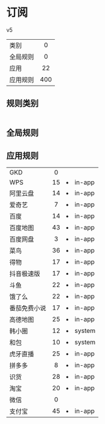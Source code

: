 # 订阅

v5

|||
| - |:-:|
|类别|0|
|全局规则|0|
|应用|22|
|应用规则|400|

## 规则类别

|||
| - |:-:|


## 全局规则



## 应用规则

||||
| - |:-:|-|
|GKD|0||
|WPS|15|<li>in-app|oaTRgaIdhpWaLAP7KaKAWGXLBvmymHnYbdLD3C9hKH4=.png<li>in-app|I7iiQIAX8z3ce0-e7nrYQHCMoA_ZKwoc3ZP1zHkpM7c=.png<li>in-app|dNzrDNhJpAJl5-HU1SPiXart_Av0QdBUkmXLDFeHRmw=.png<li>in-app|_OG5o2tZ2tK89FpLLSNbkkwbVwm2ceM0cnIdaV9xNc0=.png<li>in-app|KNnQedDC6UoojKHXC_3haRHCUVk_EbApZOfbJzFbPck=.png<li>in-app|djK0_RVNrFZEcBp9Jqx3sb4n549eVDdT9KAQl6Mtojw=.png<li>in-app|ryC7pxNQqgCU9Q51F77x2AVNPsKzUMt-M7erf2ptidE=.png<li>in-app|OT-nvU_nWfHueZkWGIquqVbfcBFUe4bj9QyzM76Jh-I=.png<li>in-app|RbCDrhaeznWX7bZIx187Qh1vqlytN2zwOmxMq1Wy8bg=.png<li>in-app|sru9NZGHNb9VrCJlYuBNsYbUlU0ZezJRQvj9V7qyZyc=.png<li>system|OTqKpr0xrWIp084M3Vp9I_6R3h3Ng9soGQir9KiuHPM=.png<li>in-app|0e0MkEhvlng_mSyzNo6MjN6Jd1abjULtQ-V0O_txW7o=.png<li>in-app|piyqY5BSDcvILJEyfDuIu2gg2IFnDkmhKDuh7fUjQxQ=.png<li>in-app|NAciHk3y60D7h2fYs4oBytkpgIqZCAkXIvxcC4iVQUI=.png<li>system|QJa6OzJHO47gtw8K2gtXqJv42G1ca3UPuz7c736svTY=.png|
|阿里云盘|14|<li>in-app|7Jwt86Bp38-ydIarqN125b15_uejKfBjdLw8O59Gxz8=.png<li>in-app|XXkgENA9RUKRqiLg5C2mQQZNQXCPqZzXILIVV-Oz5mY=.png<li>in-app|-DRKeOKY9cVgh6uN1_7l9T3JE-Tt2Q3QvWOpyB03vhk=.png<li>in-app|ADE7y_tCDcOAzwX4CM-DyZzo2mCGmB30h_uLPnErwhk=.png<li>in-app|cQCfIdAZesJ4MccFxLs1RURNIYnNEBfb98Z1XQoAlp8=.png<li>in-app|JPtkbpGn3k6gvPUPE08l-kjXwhnQY4FElOlrwvBrkAk=.png<li>in-app|yLuVO-y5frGyTkGVk-7ybXs759Sn2czCFGMyjpe-OFk=.png<li>in-app|PGnK9LEYOwdIfRDrtB3NRKFbjiolbi-u9RGhMOidWPE=.png<li>in-app|VPz0mZM0Hdu3RVhhyfBcLwHhBEOZGgb6om8BsxJjeH4=.png<li>in-app|08mVP-4_gECkFoDG6dKDMM3ei8XCcqLH9itfRscukuU=.png<li>in-app|47DEQpj8HBSa-_TImW-5JCeuQeRkm5NMpJWZG3hSuFU=.png<li>in-app|Ajpe93Ff-g16lXxdDCyNLwx41-zvoRkFl1RoRn9lHBI=.png<li>in-app|mRDiEHYjXOevA86y6AweN4FhQ2kLPw38e4HKeqxuhy4=.png<li>in-app|BMxd-jyoamPm8xjHghO3fWj_D9-2hK_WD8jPElw142Y=.png|
|爱奇艺|7|<li>in-app|TKwY_EzBY8I4PVu79cel-BPpmS3uOmT7B96IsfZ6fCY=.png<li>system|Dckp69c8qTe0bz6HmdyxQT6C4vmgMighoQsFbWiJGBs=.png<li>in-app|1MDHn-ITvblwGknNvPWo5Sgbvy5EUJx7Wg7OA8g11uk=.png<li>in-app|W7uEmgAJYuOcTKdn6vWcMB9_UGPbY8cW39mwjlq2GRY=.png<li>system|cPNIAu30CZbu0dgc0i84OH5MtEiUS-vJmr4Gee5-8d0=.png<li>in-app|Bn-iyiepPPXX5kfYTUuLSYwXax8jTVL6MdKHTuobXn4=.png<li>in-app|PqNZynmQZaCJrcDJXXXc6LpRFaTmCmVEtcV2la5w2v8=.png|
|百度|14|<li>in-app|Ds8L8SP7LtfPuh3m2_bBqYMYwl5D9ocVf_K4dqkkueE=.png<li>in-app|9tgOHgF5LkSPZLrntP04rsfMl7h7drd08NeUsx6C6Ek=.png<li>in-app|v6IOYX7OLaMe5gn-eLhX6oKVkieXdrnmpjmqg5k0uPE=.png<li>in-app|S9G767dBNzFa4W1T_lEJ5NNQWuUpzk40ZYcZUKbqJR4=.png<li>system|zObKTU9MwYn3LmTQ4dJSl9hcSRQSVs-lU6YX-dDkOhc=.png<li>in-app|Wx8X0_4yM6E0Dpw6ltopSub3RsM--ab94Tntbu4CgxA=.png<li>in-app|J0xTD3r1B6vLKDCCB4TZ8iXszmy_KrUZp7dkmptdRc8=.png<li>in-app|K3AlzqBZOjoY73aUF-mjZcrg2iqOqdlpZYw9FycDbM8=.png<li>in-app|dHD_Bo2CmsWZeI5-dxqdQ0C_gFyH7C0ZyuWWS6wuZww=.png<li>in-app|BPnMf0DQ2Vkiz3aiKyyCvI7BnturvtHXzHfbssj_Unw=.png<li>system|OTqKpr0xrWIp084M3Vp9I_6R3h3Ng9soGQir9KiuHPM=.png<li>in-app|sV1NiTtzKJJViva5MZuwxTqc2LEXd8O7_B06Oi70iQM=.png<li>system|QAoA6glkvWwiErlz8j-Mh0fV3pvJoGYaD4nu3ShbqkI=.png<li>system|QJa6OzJHO47gtw8K2gtXqJv42G1ca3UPuz7c736svTY=.png|
|百度地图|43|<li>in-app|InZxQFpKktvbVSqztZcrivGVi5gea_HzJxLFrIbeFJw=.png<li>in-app|d980fW2NRiMs380pHjZL2cMfyQsiTkLacQw72DKxEik=.png<li>in-app|emJEdv-OqV2ZLAyV2Bh9LDxS-FEUtd8TlUjxSkxmU3c=.png<li>in-app|h2kxJjGPEqqdIt90hEgZJSko0HAJIFxi3mTbYtd3wtw=.png<li>in-app|leLcQZdN9M8u-Ngidks41QYbDvOYqhUbo1FU_-KmhU8=.png<li>system|BWNhSSkqJ-XVXGiEb3gq1HpQAI-O6kjPbHYtc1vFELA=.png<li>in-app|eAu9zJIj90FYpTyqNSZJJwibYjC6aGrQGaEfRygCeiE=.png<li>in-app|qTNFQ_bo9T-bben1FyP4FMzS6GklndLXpsyeblgyE0U=.png<li>in-app|C_ZwCiSDCJh2C21TIJ1xI2SOVBj3WPdAXwM7G5FgV_c=.png<li>in-app|8SXe9MPIew_r0uL0PkAVAansJeQ5MEbK8jxwocZzqq0=.png<li>in-app|XMBGb-r8PdrzsOoOK3GzqvkLRn3g20XS5t89kHTZFAI=.png<li>in-app|m7qpf6HjjwXfPrMr-yfPc7nJ8IVsiT0QMLVZyjOo-TY=.png<li>in-app|kYuyYDCKaZLK0bcEfFhuaZerulpwvhAlD9564-2MXsc=.png<li>in-app|T45gcbcbVupIexBsomritrSXBBeIePlVp_NLYxDJI9M=.png<li>system|UVSY-UM37hAqZnukcZ20oW6PqPQdFRelDj6QF7iT9yA=.png<li>in-app|7Q5Jg4a9Cf2ofHh46mFfbdKNLX5a71TzYEGv9r9OWbg=.png<li>in-app|ky4AckER4-auEvTmJ-Wjf12VVJHSjsmncUMPSjWRANw=.png<li>in-app|bB5svm3gnblkSplPEDqfqAZ-J9WSdP2owttwYbCyTNU=.png<li>in-app|bRxNfgnLGH14rSRP2pyCsqXYlihIG-AffX_YE7qj9as=.png<li>in-app|j05_fDFO8x9SLyNDAHQuyVkQ4Pq9GDzN99eQTWOdpZU=.png<li>in-app|AcAvExfB9iTvg2uGF-bkOMa9MhJmBM4ZIgBgO6sE84Q=.png<li>in-app|75CDZ6FUybjSknfOF1IM_rBu78G9IpUmX4_wXEWfQw4=.png<li>in-app|esy3Bka15dsBW7uK8pIpGRZuNLmsmZy40TTqdzkAB1g=.png<li>in-app|xwNTTSzVU9Prjlk0vO-ss-IgubTaNd_CdOPfkQWNI-4=.png<li>in-app|pLP3-ET8BjPTyEQbmcF9PrF2AMWLN5yGhJAwIXzxzSY=.png<li>in-app|JKjJ36LkklKjzZ15mZ0UPM9vwhs83uMFuxPQoPKmlNU=.png<li>in-app|B8Tch-6iohXI8umQHEPTqgh43Jru11nYrfUMjpwYgB4=.png<li>in-app|cZS3ysMmkI55v1KSb6JUhCE05tHP3EoTs1WnT8nFbTw=.png<li>in-app|_mkLKj05HGXYFD9z4cNZReKB_e7g3f6fZPzqNhnq1ck=.png<li>in-app|5DMGy7InKfe7ltVrqu3IOEr-1aE_fH7W20RTk9O2BQw=.png<li>in-app|OxFZgu6TqfxXJD_VxggW10RsV4hnTQpJ08ekK_Bslew=.png<li>system|Iz42yXHVNj9HDj_0pIrkVhUXsg_WyvhtI0UBXZ5OQK4=.png<li>in-app|fYPloZhrSJoh1vpc0E9yKCJw8TjEeCWUcstez004CgQ=.png<li>system|OTqKpr0xrWIp084M3Vp9I_6R3h3Ng9soGQir9KiuHPM=.png<li>in-app|RguzuGtLq3jQaOBP0ed54rfB6_KPHB4IX8o18m--Ocw=.png<li>in-app|dI7B7GOThEZ51lK7s3EPpNgXhnTOSUj4Zbolkra6aQQ=.png<li>in-app|-_M5r55iZet_EM_wqsoGJqRtOUMh6NiM3Wo_9wJetHc=.png<li>in-app|duhfnNFctovg6agplPKroYazXdaOJ74ipZi7HBzHIrk=.png<li>in-app|o5VmCLfw-Q6hxRYq-hBbR0AKQsetNhqzVHG_3Fun_SY=.png<li>in-app|3yTzBGPtmcyOkYixXVyZM3N38TL-1JrVbH33Y9KePOs=.png<li>in-app|t8uv2Lx3dKvdtH_AlH2Ar8c_BzwspVMWAZIRrOfQYSE=.png<li>in-app|G4SXi8oE9SJ2oisgcTfFZ8nwfWl50w46PeAk87ODcwc=.png<li>system|zh7aLRuO_bOkZSLDc1lak67F7KbtjhwFaqCyYsFjnec=.png|
|百度网盘|3|<li>in-app|LTOR9_2Ro7YoxXNhZ-30nHSaHhuoGaIEqZv1-c-DNhI=.png<li>in-app|7DRbTxZNkfqNxiSPnOV4A9xiU99R30TLkjsv8LblCX4=.png<li>in-app|J9MDnTESjykTgUVrVu9vepyVF80F9fg1UUVi5NUVdAE=.png|
|菜鸟|36|<li>in-app|b5lGSR2nIUSUv9jjCu8KcWSSAUo2-O2uEYXNhugLJQQ=.png<li>system|1KqJ9fkZ5_PlFMD0XdR0VhOOxE-zXj2B1nXFuLv9-F4=.png<li>in-app|5cH0Hv70ZqlIpnEE1LGp_1_b1k7MoTFuZTW2hb6CL0o=.png<li>in-app|VysmszcFBlvnnfPxn9lv2h0EN2Ew7DAuwaPJhoiHW04=.png<li>in-app|lj2jGM8e3_P7KKm0aKSVfkjvwwtDfnaR6vsB6XRMEvs=.png<li>in-app|X3oJklpqyEavsplNNlulO_0CqaY1ahYhGh2GstjDJxk=.png<li>in-app|ESi2AkXL_ItE0RnH3AkkFTjP3rDJ-w6g8aK3U2jMbYc=.png<li>in-app|XhApULYmoU-e0rmUDi9yoKBhxPrhDBwYEP2JSv5QyLY=.png<li>in-app|9uhPoLXaulKF-HVl3tQuB0AiePn5TYr2mX_I19IADU8=.png<li>in-app|8eLfQdV6n_MAPRW543o1OFYCFJpssKg7OQRQRXAlQEg=.png<li>in-app|PU31b9M2Lw3Z_yUJsJWF27hKlyRPLWCTAN08w5W0d7c=.png<li>in-app|FpXTH8U4pmNDpCTgNO0YXloIywP6IrzRKyzQ4BrwQ0U=.png<li>in-app|Bk9psfZgN-XICm7EiboNJYen1MraEVBhA8Mo5EgERmo=.png<li>in-app|0Vb5lGBaQkb-HWRwRiRmTCbalDSmypebI5gLkwsdeNM=.png<li>in-app|ppeOiOqPNuCZrg83AGIAgJyZIMQ8_h2c3QBhbGEdN4U=.png<li>system|oa4GQXWAFxRQjI02saQUn6erSPDTpnhrTD1HNiu5q7Y=.png<li>in-app|DZ_SuI3iJAPUwz1oH4D3koBet4R9VunKTImHeBieqdE=.png<li>in-app|EmPAgAmBaAKBQwS3ADYoOUwXZ2xcTZ3IOmCNSyILgSA=.png<li>in-app|8Naw98H62ofJOGN93kHyF9181eV1WupH3zegUTFZcHo=.png<li>in-app|SEN9OFYhB5I93kyf6544RwVKPK8RA3PpUVEzbhNHjNU=.png<li>in-app|KgDzkQSfbYqiHAOsU9SjoliGEBhOU4x2OAdwGBNIXXc=.png<li>in-app|9hi7-DNFyQI0S4qLXLZuhw5dQOI475pVS351P9-TW3Y=.png<li>in-app|EpdHhwtdvYM9x-dHVtzxAGjnfMpI4UUju4jhgfLwfhI=.png<li>in-app|NK1ngmeAoTE6rMvTSfCVL2WQTKtcOgbm_QNwrTyoW40=.png<li>in-app|mAzZBXjTQdFxTy58J7HUxB1Gy1xzN_Bblpj8MlGtntQ=.png<li>in-app|89HHYxDkFhdZqwVRe7L-o7bwwtUutdq2kKcw69NHHVU=.png<li>in-app|GUvJkCX1CLt5sDGqQBIVDRNIf4DrlFR_zssOUGZ0GKs=.png<li>in-app|lSc2scNUbTn7NuiA-TtOxkQVvBcoy4NBQBFmGBAhqLs=.png<li>in-app|Z665QQfTStKpy9v-4A7x3mlblUlsYa1i8cvDlpjrdGg=.png<li>system|OTqKpr0xrWIp084M3Vp9I_6R3h3Ng9soGQir9KiuHPM=.png<li>in-app|L0zhoQQlBGKpi-FOzcLxDkov8qh23tyjG0tllu-Q_1g=.png<li>in-app|1YK3rNOQWCN-v0OxtywLJZVt5hGybhBdAjicGOmLtng=.png<li>in-app|S-sJD_4HXUZwu188a41Whkdjs6gMXR-KXJRobbt2z1g=.png<li>in-app|9a0L0R1wH2Tv_5xUicWkwoZRnRCAhHc3TNkc6eWiL2Y=.png<li>in-app|sb880rJ_FsIg_kG70H-9Q--yxVNombvGeBFScecHiq4=.png<li>in-app|w3u5454m2FcKiOEr-Je0jB6pLH0x1T36mvLD8xeHBJI=.png|
|得物|17|<li>in-app|07gfglHKHoB8shfyRat-OxDUSarqP8p97WQbfFTqO2E=.png<li>in-app|5urNl9VtHaeuAo3jbVIiN2FqvDW_z8eVwls3Z4xwkeI=.png<li>in-app|gmaiKUsTKeXfhHz9tIqtQh47VYhqAXJtgqngSBuMrSg=.png<li>in-app|66bQOGYUlaZ5LL-hBscAzjJaDf95pxkeYYDARXMSK4Q=.png<li>in-app|yCkfiTAKZU5VS4C9dbtU6BAeiKYoXSMY-Lzw0A5wY-E=.png<li>in-app|nHh0gwqoxjKjpu2ejX0b7PuFnbpwwEDsTy3wzT4PQgQ=.png<li>in-app|PkpOwfHHqbUxatthfcUNJThFH_dT7kEXyKclKOcjIVQ=.png<li>in-app|X9c2lvAAuh6FSxrMF7O6gN-FIKc9h-fsc_7EDAjyBWw=.png<li>in-app|2C7dWyWE-4W9aG8xmJX0COgUG3iVfr9F6T_CsP4tOBA=.png<li>in-app|Ocj3uaoMVDcjn26mCerA0nIEL8c-vFvVP9wczw7gGqk=.png<li>in-app|_d5P4S56-1dIi7wEIGb7g5COTVPcOsFZuySLH-7z5bA=.png<li>in-app|3tQ9QZnAcA41nlcIIelNdacAl13f5wKhKhGq-6IKYH0=.png<li>in-app|KPbeax1ArYh-1ZZ-mc3wX4EbjOkFWCWUIEEM80rvKSE=.png<li>in-app|nfjMmaecxViF2jPb3tHQ-uCuUpN47cxybR-g5UtSaQg=.png<li>in-app|S0ZxR1byiZI7anvL84Ns3C8smlyq6UnM3VJzIFkUAeg=.png<li>in-app|VqlY4AeqU0GTPohvvnf4lY6rmkvG397qeL9AE8KCh4s=.png<li>in-app|PjD3hr6kLQCYAZz77h4EuDPrYEi-qzoyuDCetL8gpDA=.png|
|抖音极速版|17|<li>in-app|a0dRaTFvriPsq0_hh8ix8mGb6_PiROOrr_4lilt2xpI=.png<li>system|oWhZvP70ZCaU6IqNR8nWjQSIrQIhiotS9IFBYfMK6to=.png<li>system|SSedQvd9ROE6QTyRqpmDtEeFSy554QFCtLZjC36FXo8=.png<li>in-app|DLczeL1YlyAx96hmMTZMXPND9lpn2FmYtQ6l-EABXJE=.png<li>in-app|HptNd46Z2nuD52GuXUW36i3H9D_i4M_jLVxlEJnSLyU=.png<li>in-app|ofBTe0KRmKLeKquux0XR1IJWkIFkIpyDWvHHDnm2v9E=.png<li>in-app|1zIqhby5i7LQNAHeVhx1Czb-b-Fjc7Aa3dHRZi08B1c=.png<li>system|GXTewJwNtLgTwISMxuSovydAfdETpfIVOuYGj_MwrTo=.png<li>in-app|YmepzMthlvtACJFYWCtysXH9-sgkic_fGKG-DQlI0zw=.png<li>system|uz1fTmncviv4mnmff02i49Ob3MccQws01kq0Fy4856A=.png<li>system|47DEQpj8HBSa-_TImW-5JCeuQeRkm5NMpJWZG3hSuFU=.png<li>in-app|nEHfKuimZfkzjs0rFC7zJguHM7QUmeGeFLZcVIhMO1w=.png<li>system|OTqKpr0xrWIp084M3Vp9I_6R3h3Ng9soGQir9KiuHPM=.png<li>in-app|flpLGXKnF8AgvHUo_0phs2cDrFDxiUwjCQQ9fpwJMcY=.png<li>in-app|qxrHLfkXI7fORT52WQWqUQCwAUpzKB1BPsoMD-5XmMc=.png<li>in-app|fbJB_o5qB0-QdSOFTfHU7gJgQQP1pbsd11GgdHbn1Jc=.png<li>in-app|Spznydg5bpZCr881QZ2rPUtDX5nq1EeMfL-GdI747yQ=.png|
|斗鱼|22|<li>in-app|UIV73JwG9rakmdQweyN0-WSuwxtt8DDtf5qS5vGW8Mw=.png<li>system|1KqJ9fkZ5_PlFMD0XdR0VhOOxE-zXj2B1nXFuLv9-F4=.png<li>in-app|40DDFPECK6ImM1JiwMX9g_EyIN-4UocysltF4Lrx8sg=.png<li>in-app|KM43y3v96EQBZtJMfC659LvErEoxqWmvUYxoL1M8YHE=.png<li>in-app|Z2IFftl5D-ojU_XgEYFv75xEzIH3bis2V4F_Lz5enpo=.png<li>in-app|h02QNXBVLXoG9_hdVPeyjCykgUzMQBn5wnIb3h4FC6I=.png<li>in-app|XF-Y2rRFl7CYqFh7mNVPaN7jbJideCf2bdu2TgEJndY=.png<li>in-app|xMhUHJJ83kypSrKpe0Uyh9izAHzTG1tDEnxRCVd635w=.png<li>in-app|p2Z1wSRTXG9ThcfwBUay3MUZcyAAQsMGuiAdIS9TPjo=.png<li>in-app|vIYH0YiQiRtG9oofUAmEpcP6TqTaoknnlbatDyjxoa4=.png<li>in-app|WUIFScJZRlfNvd6XJvnP0vp8Nq6UCXIxYI28LvuQS-s=.png<li>in-app|47DEQpj8HBSa-_TImW-5JCeuQeRkm5NMpJWZG3hSuFU=.png<li>in-app|1eVJB1FsSlgUpLel2y9wq0j4YIRd4r06L8tWWpLn1mk=.png<li>system|OTqKpr0xrWIp084M3Vp9I_6R3h3Ng9soGQir9KiuHPM=.png<li>in-app|WgmW27qDBROzddwiRzN2iHXYWrJnopJFBWEKI4PUAYw=.png<li>in-app|yHFEIzJGdAu17kz2TNZYtpQ4vmoNGiQMvDfAERrhdWE=.png<li>in-app|nNiF4aV1etrwjFb_soVRu7DhSa4OJQJGp9FwnLOdeaQ=.png<li>in-app|aW_4n4KDgvv2yNbUX5nY57ul4VjCG1P6Sx7OYgSSzD4=.png<li>in-app|nU9G95BoM2GZMWGC37e6Scavxe-xHPS6uytZYyfjyeU=.png<li>in-app|GIAXXle8ybG2dVKTii11WzP2kseXmcaJZWnXDx2rzK4=.png<li>in-app|CS6woZdiR0r4Sbi-MdfwvMVsKMqTNWr3WzDNWIyRIgY=.png<li>in-app|rsPkqDNq8A1TRZjFKm23IxCO05Uj2dXYeGl0VZz-xEA=.png|
|饿了么|22|<li>in-app|a8UXLvIbPExa5EexvBmkPG3HtfVL8QmlzW9quwKW2GQ=.png<li>in-app|03k7j3lxvVripvyu6ZCDsPDQHnnymJHSGAlbrsmv630=.png<li>in-app|Ean-hboLGvEx-eKVQ-jaFHbRmZxEgjX5W55Glq8cSh4=.png<li>in-app|eb-WqYwza3pTYNYOa_vGoaHT7wEdz8p5ivrBKhcAxws=.png<li>in-app|Qt7vd438Pv-vktNMIZJ0xp3GGrbxPSCs60HG6AOv88A=.png<li>in-app|TyIhg7sQp3te1QxxxLHWbZYURNLIobD5ob9W_UTd8G0=.png<li>in-app|7CE5pl5_g5QU6G5v_ZQjSlCobbx8DqPOm7Ws9a_dTXA=.png<li>in-app|hv2isjQcOZT7mBYFXcWz-tKWDPw6-AddyG6rCM7fElM=.png<li>in-app|S4k1Lw0JLa7WhS9Xj17fXI1BKUFDbXVvXIXq9DxGlHs=.png<li>in-app|E738jl-p030bQUN4VjdsqE-c1RQFQ3yuvC4MPxwA2Tk=.png<li>in-app|bmAnxSvVI8qQt7Jg5TQIP0j9-_NaUW0MfYXBo1mRx3o=.png<li>in-app|rYJDkexG2uekk5YbWOuIEboay5Bveb9oR9iM2nl6Ifo=.png<li>in-app|8cyGrJTYbxSqnxYzZ7wtwG7sGGSnv5HQoJNw11tcxVk=.png<li>in-app|z18hnlE58K4Nt2UnwdsJGYfpWAw6zmPfvTC4nGMOL2U=.png<li>in-app|QpAoWbcbQpe_AwXTtyuEsL_lyvdUS3sVWHDHavktcJs=.png<li>in-app|u4SzBaztS8aE5Euo7SgIrE-KB4FeU9ydmvyPhdc3FYM=.png<li>in-app|V2v-9yNcJApdPz2nlYtQcZasTDBMbfSETnjawr2lvgQ=.png<li>system|OTqKpr0xrWIp084M3Vp9I_6R3h3Ng9soGQir9KiuHPM=.png<li>in-app|oXVk70P2hdxjDR9-Rb3f9IiMhrjydTLV6hZb1Pa9LWI=.png<li>in-app|U55PcHbuD_ooiGH-9kxYevtCpc5x8X5B0B3yeR4uTkI=.png<li>in-app|tMMmkvUYVxX7bwDI7f29S2aV4XgVJjdy5ZpsnLgvdBY=.png<li>in-app|Jg2ND-v-r3UuBaV7nMMLc3kFHFipodeunO3z3sqnf1E=.png|
|番茄免费小说|17|<li>in-app|KrjuDiAHh4zdBdTdWatrsS0AzqzFD7xTgByV2mOhcV0=.png<li>in-app|lUaARszs3_5e5_D58F5KjlI33pQofofFjjKwEhbD2Rc=.png<li>in-app|jEDRWoTZq54tWRFZ9CJYzi_VSOQz8LXFuZFS0euPYcE=.png<li>system|oWhZvP70ZCaU6IqNR8nWjQSIrQIhiotS9IFBYfMK6to=.png<li>in-app|uUq4phFFQg4q79MRhH7rlBdjLWhWpdEPyRcbx5PrXP8=.png<li>in-app|rUXAxfuXOT0VWy6iN1PCIm8D2AD082KTYtUmep1IVho=.png<li>in-app|Sb8TAGk8t6dJ6L5RI23wM5i78OoJdPlwtEF7zRpw9TE=.png<li>in-app|iE_HkEIkHFiY7ow7Jnyfv8rouI297Iw760s7ULIDuPk=.png<li>in-app|ad5F5ZmTLjxvDKLOOSK6_x7Q_EKNnVTDo9POuVfRmsk=.png<li>in-app|ieoVfk5bNQBmifRLHf_7QARqO4gnMHIFlz9-wNUKcZQ=.png<li>in-app|rfBtcbLMAS8ii1iBHgv2KjV0wz_kY7amieFerFIb9Ag=.png<li>in-app|MALr7bycjD4t5thv_HFgAXwHgqNssA3kO7Xj3LMBSwY=.png<li>in-app|xjtw7UuPNPjI7ublQ6qInnLnZGrQsSomkb0dnLPfU1Q=.png<li>in-app|n-NJwutw1e5jsYYRX6DgSgOaxGZVkJ7mYIbvb4T7uTY=.png<li>in-app|ceQ4Bz93oL8iHITLPs4jP0ddeNpbYRCZGPLb-GZuxNA=.png<li>in-app|eSV7vVnH8Fcsn7VsBnFoT4Cd1gzVVNBXMyc8p0v-V7w=.png<li>in-app|h_hPRD1x2BAMbk64gd_YMsALp4uxMHgu5eLpZB27plg=.png|
|高德地图|25|<li>in-app|dZEuYAdvANkB0l73uObdwJytXClnWP1FR7GvKEJO2fU=.png<li>in-app|x1fmLOt7DYXmDlzbF9srV0Rjqf0okx39LsjzPV6E8Y0=.png<li>system|iHTYJykVoT3y-9e9skUsmDa6399ve2dIRAOfLZ6FKi8=.png<li>in-app|4372pJYfQb3CTTxfwdeRUrCKM3RZIv9eCommDr4ygs8=.png<li>in-app|jX0DLxpiWa5Pv0L9Qp_pFYZ347wx2Z8wuIY7nECaa1U=.png<li>in-app|TtgMebb6XApCnJYs2chFIgYKpyzjkVXwtJ9g7-lVBPg=.png<li>in-app|6-TgyVYjSKYvOnHL909rBU9EUyaTxmwyWTAudzwFwvk=.png<li>in-app|mFktKt0I_vugP-t3zXrGmDTZy216haCv7FjNAsb49Ys=.png<li>in-app|PqAsUox1QZq-Bh0Vskl0zrBVu69J2v_HnZVWF1YOTRg=.png<li>in-app|48i0lCF2hUpI0K_D3utwn45sF-a3563NV2PtlX5Kbsg=.png<li>in-app|nB8CYQD3flMo82xnWSg2TYV8PVjILHXG2YwkCNdwf5U=.png<li>in-app|J1t_n7-QbH4TSrLlVZJKU9gaKIn3zoaVoraBM6WkmNg=.png<li>in-app|aAwrHcBRfwcZdI6KdAWlVCf6y710tn9QspXdjnWL-vI=.png<li>in-app|3j4AoLdCy7zFeMM4MhzfaQSYcm4vG1tLAC6G_SPi56s=.png<li>in-app|zKiEZxFRk8Ktva7ilJBxoVQNwkCoe1ppVnAzyLEYjVk=.png<li>system|OTqKpr0xrWIp084M3Vp9I_6R3h3Ng9soGQir9KiuHPM=.png<li>in-app|R8nfJPP35F2-gV0xlY3YrvNYmgH8odOisgqh4v3GNAw=.png<li>in-app|gNPQLCd8hdHm5bFkChlt2khFOqJ4zBWpusuzv-ZEiRc=.png<li>in-app|rf_rULbnUsvsKK4e-p6NSoRzyw_DnJzdl5ql2k-bVC8=.png<li>in-app|GyXPJ9rVznN91Y-uZbnCHZuhSrgp-uaQQx6sUPa6d_w=.png<li>in-app|KCtqfhWOTmiknRLpquLUt94OBcaCaIUJ_P1ds6vhNEQ=.png<li>in-app|l4koNqqfVHTwWMKlkel9u2mX4rSE5rq0Ej0B6MCDmII=.png<li>in-app|phIE5UDo9Hphsetdjp_lQ0EWUN5wvtN8tbo5-WbG5Gw=.png<li>in-app|GgbNjQ9fUocOxy8PN9O1rj7o5ZFRPl_Bkv8B08tLrNg=.png<li>system|QJa6OzJHO47gtw8K2gtXqJv42G1ca3UPuz7c736svTY=.png|
|韩小圈|12|<li>system|1KqJ9fkZ5_PlFMD0XdR0VhOOxE-zXj2B1nXFuLv9-F4=.png<li>in-app|IDXhw463e6OSopkQ-rE9H-2C9eb5T3SlIBBjjd1SWCA=.png<li>in-app|41tjLNH8y4DQj1hy9UIFXKnD7VwGplXcBKrfGP8-6jU=.png<li>in-app|VGe5fDZbrXAky4bpM0tOjscnahijt3IiZRZvYrKI6Gk=.png<li>in-app|majp8AmeDgExio8m83FKkAABFNREOyRhFZobGN9FIM8=.png<li>in-app|QmDD-yGHJxtTVK9SjvEEoYAu8I3kl_DLZod7FwO8lQ4=.png<li>in-app|sMKE30OXClJDPlSHxuZUhwd7R4Ao0NJyhaAnpJ4ERJc=.png<li>in-app|opG_qL_38M3S6ET4enkPLPv_87u26fQU6uqt93XaEIc=.png<li>in-app|eT3DvJXM1SEBlRkDOWp_nOzM8kc1IqA9QBxYbe64cug=.png<li>in-app|rloYkV0Jk6NnPlcA2uZjaCnhXynmKQhLAKMwFUumtMI=.png<li>in-app|J1gQ8LbrNVyOzkYZatY2RzQ40D5Rs6AKdbiBk_6lhgw=.png<li>in-app|fVy94kYypn3Oeajuq_BqIGFcgzz4WQ-huZdSRMkPddE=.png|
|和包|10|<li>system|1KqJ9fkZ5_PlFMD0XdR0VhOOxE-zXj2B1nXFuLv9-F4=.png<li>in-app|Vas7deOeAPs5WNQ_AVSJVGWvep_mOJhtPRnnAIQm5Kk=.png<li>in-app|snbYYCld8mYznP1pi33qy9tkHVKQsoqbo0lPx44UDTQ=.png<li>in-app|dBQH5E6YAThofRODyPCM1ZzSyMVIaPt07S2DYHIImU8=.png<li>in-app|HdIxBa3Lt1X4erLH3Uyek9zogGGsMqVKBaxT3uTy1Dk=.png<li>in-app|AEny9fOHPilXLyNYpt7aIMMJiAifCijHtUnTPDXKZKc=.png<li>in-app|YGbxqc5C7ROXXPnmt1_7hndOHOiGtx-DvzAiWxAipp0=.png<li>in-app|OpAo3Nky41J3hcANVj-Th_23o2v3ZgTOxrzBywBdV_g=.png<li>in-app|y3uPnRiWn1-aZk4GE1MqgUAFDLEnAvEvo6zF8OhBVtg=.png<li>in-app|s2NO4bE2f0b7D91cumdob8ji36thMyLk4EslyJvkuUw=.png|
|虎牙直播|25|<li>in-app|XUpKUDpVMGBn5m5wMEda5Xz1JLcAekttdrW2pqvcC_4=.png<li>system|1KqJ9fkZ5_PlFMD0XdR0VhOOxE-zXj2B1nXFuLv9-F4=.png<li>in-app|djO5hk-CPHoWHwNf8eOo0Zuv6LiLnyPYiEjT-wrkbCc=.png<li>in-app|0nZidzWIPoz1aL6bPSU7mEnmdcXIsn3jQDvOod2Xx2E=.png<li>in-app|3inbG_73Jt8uryAGRSh-oZwG1BgqrNLUsiOEEoMp5dg=.png<li>in-app|lTiyNxeBNSZGboHLS1JpLPL9Rb1Jnl12AIu94Cutq3M=.png<li>in-app|4YHJ2d24mr8xKz6OimF-7tgpaBh0abR0hzXdRKsWdu0=.png<li>in-app|ULkb7xTugCW1dKUC5pn7cvKVkHqriLHYOy3wpEZu8s4=.png<li>system|db4qvabyqEFyKSRUXtmBU-XhExrzOALstGEkqBoPOKE=.png<li>in-app|KwcIuAE9dvT3NqHZ4HvUeRjVyx1uxk8ehtXlnXmzvtk=.png<li>in-app|Ame3Kp9yIN8he_mCARd8zm-cW1b-0ZbiJoe9wG_WHuU=.png<li>in-app|kw7o_RYqfQogqmm4CNi_BMe0iOjJCqc2D7RCUjW9TNg=.png<li>system|HCtiiaroSkK4k5rfPbpuB3PBNDimQ7dUvF7DbUtn8QI=.png<li>in-app|2bJLJM9jbZKezju3pe0Ma0qejeh-7Y9lpS6JCoImRlM=.png<li>in-app|47DEQpj8HBSa-_TImW-5JCeuQeRkm5NMpJWZG3hSuFU=.png<li>in-app|iFt6mjQYrHB83p3Fivv5kQZur5BnFo76rfDck9F1oI8=.png<li>in-app|DtQ3KrQZnSsaGZhJlFN89HzNhOc6KYTqqUGJsW9rs7E=.png<li>in-app|QJ4g-vcaf7QOl07TIWjy_RpKtuDSw3Ki1yQOlYI1FgY=.png<li>in-app|1lQKw8Ah_XFMAAZAZMv4Z6FEhpqRedeKGZBiMWmpqT4=.png<li>in-app|PBndIqlVVsvtwtskWHGtkKyJ3SuM1OrGGp4Vd2AyjG4=.png<li>in-app|n9upHYRpHkE6EW6MSxKN5oFf9zEwUvA3NRzSZi6ntuY=.png<li>system|OTqKpr0xrWIp084M3Vp9I_6R3h3Ng9soGQir9KiuHPM=.png<li>in-app|RCEb7q4rqg2iztzeQo7mUkEGlb92BpKILOQS8B9E7Qg=.png<li>system|k3e9TgGhEOqdOVLlfydUCvfc1Qclnos0LoNzBUocG8A=.png<li>in-app|4qqAlf3JXyx0wIQlDZ7qKmvN5UB_kJ7pAPen1LxaHTs=.png|
|拼多多|8|<li>in-app|BFRb9cR9H03LFlDsy9c9h02NJto8W-6AVXHtPfSrTFA=.png<li>in-app|NEwQRKMh8ONxCku5KxacxxxAHOF5UZ2zUdPOOwYDA_E=.png<li>system|1KqJ9fkZ5_PlFMD0XdR0VhOOxE-zXj2B1nXFuLv9-F4=.png<li>in-app|iHTYJykVoT3y-9e9skUsmDa6399ve2dIRAOfLZ6FKi8=.png<li>in-app|JAs24MrLLn4RWBdLaaVaCRWW5EJ9KVbcA0CnuHmsJ-I=.png<li>in-app|pmqDTuTOp0PIfaRzp0uE0iGZf7IVx8DayROkTEBWZaY=.png<li>in-app|VGbr7Kl2_njdXhpcEopGBlQgraNz58jhNEDOC5jG49g=.png<li>in-app|W4Zr944p5S99kTf2YsqLXr7AjrVz0LVKry-IZdbXOhU=.png|
|识货|28|<li>in-app|hdGVCPwGFHY4w8055YteLZasPYGEbKPWV0kESKzyBQU=.png<li>system|1KqJ9fkZ5_PlFMD0XdR0VhOOxE-zXj2B1nXFuLv9-F4=.png<li>in-app|KR71cRocAd6jiEiqCNqU4mdcTLc7C7WXBuOf7t2OTII=.png<li>system|pGWcxW-KvJdTOB16CHINyqra59dDdTidGLjuTAjlVIk=.png<li>in-app|nIlVlNBK6TSRZYpRLs887VKqlZAozSY0Dt7v4ZGIneg=.png<li>in-app|AwZeeMBbsbmagvoCEUy01ZYx4KVHhF5V0C082_8308M=.png<li>in-app|5cHe_1bIko7uf4NdaOf2ugtKa6O4-NZrWV3EWn5e1mo=.png<li>in-app|iHTYJykVoT3y-9e9skUsmDa6399ve2dIRAOfLZ6FKi8=.png<li>in-app|IJQH4GRCblmGL4hHeFEygds2pzdWtVjkA3aKAyAicu8=.png<li>in-app|pWnECOwWN2GNfCoSqvHe8q9T8rrk33IH3p-3eLBbgto=.png<li>in-app|m2OsSm4zOD6r3C3BkjXS9i6yX6Q48SRYt0brlUCZuP4=.png<li>in-app|e0HWjRl62uLW6mgjLE3fqJFLKKAldCwcMqSRBfAlZIw=.png<li>in-app|QBRXjsBTtiYs6HJLcoZg7_Y02WpfE5a6_JMKtYN1RD0=.png<li>in-app|SVFhLCbp4rsTBMvNV8FhQvRZgQf2k8ddpp_VwZMqXC0=.png<li>in-app|TEtRitoVB8rSCqfzyL_fa0z_8oPXoPwzWNB08Sd12TU=.png<li>in-app|0sytk9G8T7WKtB7_97r734ujjKRWhO45swzh__n5PeI=.png<li>in-app|llSTZvuY6TN5pKl7N_823M9CgMfAY1diQwbV7TM-SIg=.png<li>in-app|aKek01qsJRT0TWeHpKGS8pqyJYX93Fi85qqKkSbTJHU=.png<li>in-app|XuP8JWiNFL7W-6U0dKKvPWnBOBFS0F_D287YyWYDdJw=.png<li>in-app|f6PwMu_bz-arRlkaNwCB7i-LLIZYRPIHmY1-eysV_wI=.png<li>in-app|wanp27o_HA_qeUZmk2LzbyHyj1-vAgzbi0GzZ07hm6o=.png<li>in-app|HcviE46tKpQeJp7Tpghn8rCZ8xfsXgm2u_DyezJ5U7g=.png<li>in-app|Z40ThU9TaJWZxPF-6EqMh-_D_E93-zc3I-SdpoMtysk=.png<li>system|OTqKpr0xrWIp084M3Vp9I_6R3h3Ng9soGQir9KiuHPM=.png<li>in-app|nYefcy0f_fhUCbXhGcr48yGubqbcIAwtQYY6ccAtfWo=.png<li>in-app|49GRR00VupJtQMppda1bDL3eMXlsFgOLd84bTEUg6qA=.png<li>in-app|H2SIa5PjgsPVBp6KjSf7w_uI0gvABEiGikBT08a4oFo=.png<li>in-app|MEHuHbxyzlZnLDAI9mHkTXFDimFo42G85AU0rJvMDdU=.png|
|淘宝|20|<li>in-app|036KoFRv8WOFzxSdwGGowVhIpmEDyl-h-tyIcxXD45M=.png<li>in-app|XY7Vxzqq3H3RkUtWV7Edk1YSmXQRStZ0mq4Y6W5o0Yk=.png<li>in-app|dN61ncRtitsbYrhU4AfcURY9ER8j-EyQR4CTwT75rVo=.png<li>in-app|wT1tU4tGkoqvMXKdEwnlG7WVGsDDGamYGYhnHKlaz1c=.png<li>in-app|RIjDJsik3YQeVeCDOQ9eSJWdD4SGOdzWbvCodnSB8N0=.png<li>in-app|5-W-62Se6Qo6fGWywc4MiFmcTjvCAW_mjpwXcz4atww=.png<li>in-app|W320Vb8g1NRDXi_-skO1Ro2BKUDRzqaj8OxjSxA_SgI=.png<li>in-app|9dGfgPAeHWkV-1axivb1yrvUI9tSDDLKJS7II2pkf9g=.png<li>in-app|bIhJolgYXmNDPJzCryAOGj6JA1c15FirMJw9ss6CNW4=.png<li>in-app|fCvYFh5fDJmGU2WoVV6EXHvOJsbJkZNDxxdIj7YrQpE=.png<li>in-app|U55aZkChCEGB6fm5JGx-4lObg4J7uuizJR9AKAL_YnQ=.png<li>in-app|BmU3rzeBn_EYO9R0fYiapPQUc_MTYACYYedHh7iT1zs=.png<li>in-app|p86UzaddMhs52Dvk0o1_2R4815mBOg4c4zuB8U8MZgk=.png<li>in-app|5Ny15XrTL5pp0o0zPqbr5axmAWASGuNStyOk6c8iXZ0=.png<li>system|OTqKpr0xrWIp084M3Vp9I_6R3h3Ng9soGQir9KiuHPM=.png<li>in-app|mbHHShYelfVjMxI44PI-jZtRabLfoCzDd-XR-4q4yGQ=.png<li>in-app|rks682NsimMvQCICPtCqrZwrKpfmpyHTb-Au03fXt68=.png<li>in-app|cTOYlNbPT7WCnSNt5hbQWUmmOEC5wGC7MrfAW_nAFxo=.png<li>system|QJa6OzJHO47gtw8K2gtXqJv42G1ca3UPuz7c736svTY=.png<li>in-app|SEGS_X6urq_RM2U8ihZYpmkz6sboLXvUH7fNxxhEI8c=.png|
|微信|0||
|支付宝|45|<li>in-app|qYbxIz5VNdDlAyFbhy17YG7osLh9CPuyqIgxVHvsZw8=.png<li>in-app|mhp35S2N8LFukrEH_YoZzH1ULGtWQPMAIrkYCt8YnSo=.png<li>in-app|yk05ACr6j9jFXaAVXxS01SWAxv9Uv0ywnc44dwwIlBk=.png<li>in-app|i8ym_syND9IkI3U3Q94QLDag4-gy7rEok4IM0-Oh_fs=.png<li>in-app|BqYAMtg6HiqA-FfSP2da1OPyxj6wLkjctJWKq8ccFs4=.png<li>in-app|lYRWE9FZ2vpd9gmMqcHwwKyxa4iNbTXJac-Jk_kVnrs=.png<li>in-app|7leTEY5aKZPr3H9pnq7gKeWjYbBDjFAjRDprXQdm9gk=.png<li>in-app|o-ZfD3mmV6qERuMc8casoCM7gEg-a8LFnw269r_WmEY=.png<li>in-app|tDEhlT9dwz8_32G8T3OWDoDIcSc4BHsONo7vTpq8axs=.png<li>in-app|FeIvs8S9a2pURgT6qRnib2L4fABgzCPNJYh4KHWALuY=.png<li>in-app|a4lpGSRttAz4nqVXWA90xgC1T5_iKY6eRgbhXv3Hs7s=.png<li>in-app|168TOPhZVhugkfept7zWMf1tzSMnSR-zaj3ppXDfTVY=.png<li>in-app|yBx5G6TLzsKT3m5sc3JshykVMz9eQYfexwHqat0eDmM=.png<li>in-app|B-HdI6hOwZ_AJ_Duwwzd3DIab2m_lAlGdWXxjUhoQK8=.png<li>in-app|QS1o0EeKH9xRjmZj99LDVyldiEqM0s494alNs5liguY=.png<li>in-app|QjhbYO160dnrmG-Q3jNqYXu9a6R4m8_ONjbZBLiBcIU=.png<li>in-app|Q3FVs1cyN3zxntormYHcG908Yz0FdAMv3Q_P0YAf5XY=.png<li>in-app|0v7Jy1VJS7vAVFT4vBNQN7XyleWLbyDWXkO1ZCX7Dvk=.png<li>in-app|gwAfwfxOdGAS5fJe1NeLv4juy4WFusWs9Oeq8Rei47w=.png<li>in-app|doCl1DEhk7i0ZYPcDCK0IrAEgSquAdl_IuPerIAFoew=.png<li>in-app|-TjZGai3KWLM9Tedw_lIptMHslzclsp5j8iClbPiDig=.png<li>in-app|SGjxGNf7lKXffRd3aLxoXj60pyXCu5d3ybxBtsiBgVw=.png<li>in-app|pTgMq9--xBE5ot3PUorH9znE_xW4IYWWlIRlXi0yw6s=.png<li>in-app|y12A9ZSr-PO03GVnwBt198WfE6NHE-LfDglcOjiPsGk=.png<li>in-app|d9V6Xg7T7wQUNj2AIXJSAYbGi0GbWBSdjRUgg90vgxc=.png<li>in-app|g54yKABcZ1O2RYkWRhiPPpYH6CKrynd6EG48t2V_W4o=.png<li>in-app|8NWeZ3MiV21Lh4Ei9FmSV4ZQRYQrOmEbR-KGo5-xJeA=.png<li>in-app|ddLqJ4Tqczh5sKdxi3Kksufqd_onEvns0cpWDE2nF7k=.png<li>in-app|mcfz0Jn8azQWLw1ceu9JJgoJjXRLjvubS6qiVupsLgs=.png<li>in-app|J_qsNshus0mRB7W5imYKOQrhZQU_t_rSEDMUvo6iHXY=.png<li>in-app|w3VpZUvHZ_mebxQjH24BYaN8lA9rS9lugQN02H2KC9s=.png<li>in-app|T9tH7oL7lOskvYU0P8rWYKkedJ81PelK35kCK4vJ9fQ=.png<li>in-app|lF87M-MAjGCUkIKG_iKWAbPCGvVTQ2lfNq-apE6690w=.png<li>in-app|OgtTK9Y8_mnJcPl7C3oxB3iFQXlg95PyIGMwN0Li3CY=.png<li>in-app|rHUCIRZPNeN-XZTP_ZSKeSVVncijgObNGkTz6ddfAH0=.png<li>in-app|SjLIEyIzAn_dYjyYNn8PjNkvwXzJBTLVaexFFJfKIeo=.png<li>in-app|KHbmXuVYYTgLJ_bgGRblgLsMaZjrtFuyQ9CsHHG-mUA=.png<li>in-app|EyRAQ8R5lKNZnlqwEd8o-Zq924r6Wv6OuHpBPuzeZ1M=.png<li>in-app|JMt2AJ5ebWrLf8WKvSPkhamk6gIOPTkk7bSNuFf8RuA=.png<li>in-app|eqBGeOgiF9BhdKB6F7Et47xQSTcDzqNWvJsRWWE-YVU=.png<li>in-app|1U66qDAiAEzw3PE8hRc1NA1eQt4w62k7duEP_06BBTw=.png<li>in-app|rQYt8xuz_1A1T9vb3sE-oY9rvt11dKTCKZJ6CA7QJFs=.png<li>in-app|s77lZ8gi6YuAya7ZBcwPTCo8txyp0P1WdCHXl7H6U8E=.png<li>in-app|vGoMR74SW2trrui3yvChzH2e91Tj6f4YJhdmYXoO99Y=.png<li>system|AbZPYWiv4uTG-Dla0cq2v2IDz1rZ5Rgl1VzY-dB0Mus=.png|
